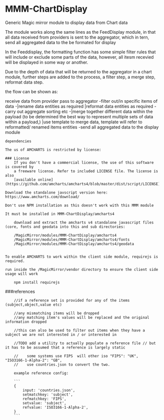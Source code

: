 # MMM-ChartDisplay
Generic Magic mirror module to display data from Chart data

The module works along the same lines as the FeedDisplay module, in that all data received from providers is sent to the aggregator, which in tern, send all aggregated data to the be formated for display

In the Feeddisplay, the formatting function has some simple filter rules that will include or exclude some parts of the data, however, all itesm recevied will be displayed in some way or another.

Due to the depth of data that will be returned to the aggregator in a chart module, further steps are added to the process, a filter step, a merge step, reformat data step.

the flow can be shown as:

receive data from provider
pass to aggregator
	-filter out/in specific items of data
	-|rename data entities as required
	 |reformat data entities as required
	 -carry out aggregate sorting etc
	-|merge together different data within the payload (to be determined the best way to represent multiple sets of data within a payload,)
	 |use template to merge data, template will refer to reformatted/ renamed items entities
	-send all aggregated data to the display module

	dependencies

	The us of AMCHARTS is restricted by license:

	### License
		If you don't have a commercial license, the use of this software is covered by
		a freeware license. Refer to included LICENSE file. The license is also
		[available online](https://github.com/amcharts/amcharts4/blob/master/dist/script/LICENSE).

	Download the standalone javscript version here: https://www.amcharts.com/download/

	Don't use NPM installation as this doesn't work with this MMM module

	It must be installed in MMM-ChartDisplay/amcharts4

		download and extract the amcharts v4 standalone javascript files (core, fonts and geodata into this and sub directories:

		/MagicMirror/modules/MMM-ChartDisplay/amcharts4
		/MagicMirror/modules/MMM-ChartDisplay/amcharts4/fonts
		/MagicMirror/modules/MMM-ChartDisplay/amcharts4/geodata


	To enable AMCHARTS to work within the client side module, requirejs is required.

	run inside the /MagicMirror/vendor directory to ensure the client side usage will work

		npm install requirejs


###references


		//if a reference set is provided for any of the items (subject,object,value etc)

		//any mismatching items will be dropped
		//any matching item's values will be replaced and the original information dropped

		//this can also be used to filter out items when they have a subject we are not interested in / or interested in

		//TODO add a utility to actually populate a reference file // but it has to be assumed that a reference is largely static

		//    some systems use FIPS  will other iso "FIPS": "UK",			"ISO3166-1-Alpha-2": "GB",
		//    use countries.json to convert the two.

		example reference config:

		```
		{
			input: 'countries.json',
			setmatchkey: 'subject',
			refmatchkey: 'FIPS',
			setvalue: 'subject',
			refvalue: 'ISO3166-1-Alpha-2',
		}
		```
		
